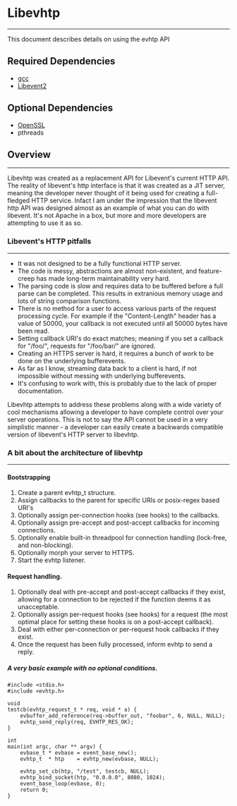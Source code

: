 # Libevhtp
*****

This document describes details on using the evhtp API

## Required Dependencies
* [gcc](http://gcc.gnu.org/)
* [Libevent2](http://libevent.org)

## Optional Dependencies
* [OpenSSL](http://openssl.org)
* pthreads

## Overview
***

Libevhtp was created as a replacement API for Libevent's current HTTP API.  The reality of libevent's http interface is that it was created as a JIT server, meaning the developer never thought of it being used for creating a full-fledged HTTP service. Infact I am under the impression that the libevent http API was designed almost as an example of what you can do with libevent. It's not Apache in a box, but more and more developers are attempting to use it as so.

### Libevent's HTTP pitfalls
***

* It was not designed to be a fully functional HTTP server.
* The code is messy, abstractions are almost non-existent, and feature-creep has made long-term maintainability very hard.
* The parsing code is slow and requires data to be buffered before a full parse can be completed. This results in extranious memory usage and lots of string comparison functions.
* There is no method for a user to access various parts of the request processing cycle. For example if the "Content-Length" header has a value of 50000, your callback is not executed until all 50000 bytes have been read.
* Setting callback URI's do exact matches; meaning if you set a callback for "/foo/", requests for "/foo/bar/" are ignored.
* Creating an HTTPS server is hard, it requires a bunch of work to be done on the underlying bufferevents.
* As far as I know, streaming data back to a client is hard, if not impossible without messing with underlying bufferevents.
* It's confusing to work with, this is probably due to the lack of proper documentation.

Libevhtp attempts to address these problems along with a wide variety of cool mechanisms allowing a developer to have complete control over your server operations. This is not to say the API cannot be used in a very simplistic manner - a developer can easily create a backwards compatible version of libevent's HTTP server to libevhtp.

### A bit about the architecture of libevhtp
***

#### Bootstrapping 

1.	Create a parent evhtp_t structure.
2.	Assign callbacks to the parent for specific URIs or posix-regex based URI's
3.	Optionally assign per-connection hooks (see hooks) to the callbacks.
4.	Optionally assign pre-accept and post-accept callbacks for incoming connections.	
5.	Optionally enable built-in threadpool for connection handling (lock-free, and non-blocking).
6.	Optionally morph your server to HTTPS.
7.	Start the evhtp listener.

#### Request handling.

1.	Optionally deal with pre-accept and post-accept callbacks if they exist, allowing for a connection to be rejected if the function deems it as unacceptable.
2.	Optionally assign per-request hooks (see hooks) for a request (the most optimal place for setting these hooks is on a post-accept callback).
3.	Deal with either per-connection or per-request hook callbacks if they exist.
4.	Once the request has been fully processed, inform evhtp to send a reply.

##### A very basic example with no optional conditions.

	#include <stdio.h>
	#include <evhtp.h>

	void
	testcb(evhtp_request_t * req, void * a) {
	    evbuffer_add_reference(req->buffer_out, "foobar", 6, NULL, NULL);
	    evhtp_send_reply(req, EVHTP_RES_OK);
	}

	int
	main(int argc, char ** argv) {
	    evbase_t * evbase = event_base_new();
	    evhtp_t  * htp    = evhtp_new(evbase, NULL);
	
	    evhtp_set_cb(htp, "/test", testcb, NULL);
	    evhtp_bind_socket(htp, "0.0.0.0", 8080, 1024);
	    event_base_loop(evbase, 0);
	    return 0;
	}


